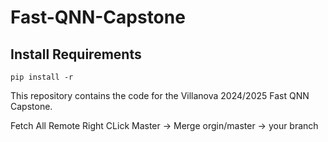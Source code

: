 # Fast-QNN-Capstone
## Install Requirements
```
pip install -r
```
This repository contains the code for the Villanova 2024/2025 Fast QNN Capstone.

Fetch All Remote
Right CLick Master -> Merge orgin/master -> your branch